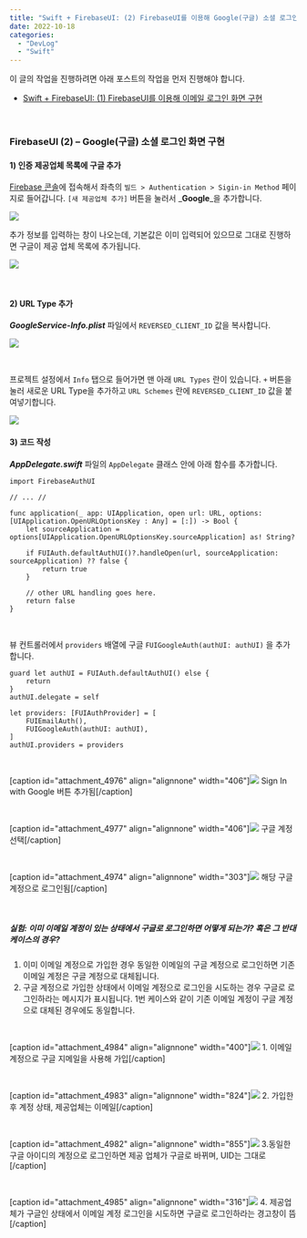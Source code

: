 ```yaml
---
title: "Swift + FirebaseUI: (2) FirebaseUI를 이용해 Google(구글) 소셜 로그인 화면 구현"
date: 2022-10-18
categories: 
  - "DevLog"
  - "Swift"
---
```


이 글의 작업을 진행하려면 아래 포스트의 작업을 먼저 진행해야 합니다.

- [Swift + FirebaseUI: (1) FirebaseUI를 이용해 이메일 로그인 화면 구현](http://yoonbumtae.com/?p=4957)

 

### **FirebaseUI (2) – Google(구글) 소셜 로그인 화면 구현**

#### **1) 인증 제공업체 목록에 구글 추가**

[Firebase 콘솔](https://console.firebase.google.com/)에 접속해서 좌측의 `빌드 > Authentication > Sigin-in Method` 페이지로 들어갑니다. `[새 제공업체 추가]` 버튼을 눌러서 _**Google**_을 추가합니다.

![](./assets/img/wp-content/uploads/2022/10/스크린샷-2022-10-18-오후-11.19.56.jpg)

추가 정보를 입력하는 창이 나오는데, 기본값은 이미 입력되어 있으므로 그대로 진행하면 구글이 제공 업체 목록에 추가됩니다.

![](./assets/img/wp-content/uploads/2022/10/스크린샷-2022-10-18-오후-11.39.47.jpg)

 

#### **2) URL Type 추가**

_**GoogleService-Info.plist**_ 파일에서 `REVERSED_CLIENT_ID` 값을 복사합니다.

![](./assets/img/wp-content/uploads/2022/10/스크린샷-2022-10-18-오후-11.24.22.jpg)

 

프로젝트 설정에서 `Info` 탭으로 들어가면 맨 아래 `URL Types` 란이 있습니다. `+` 버튼을 눌러 새로운 URL Type을 추가하고 `URL Schemes` 란에 `REVERSED_CLIENT_ID` 값을 붙여넣기합니다.

![](./assets/img/wp-content/uploads/2022/10/스크린샷-2022-10-18-오후-11.25.20.jpg)

#### **3) 코드 작성**

_**AppDelegate.swift**_ 파일의 `AppDelegate` 클래스 안에 아래 함수를 추가합니다.

```
import FirebaseAuthUI

// ... //

func application(_ app: UIApplication, open url: URL, options: [UIApplication.OpenURLOptionsKey : Any] = [:]) -> Bool {
    let sourceApplication = options[UIApplication.OpenURLOptionsKey.sourceApplication] as! String?
    
    if FUIAuth.defaultAuthUI()?.handleOpen(url, sourceApplication: sourceApplication) ?? false {
        return true
    }
    
    // other URL handling goes here.
    return false
}
```

 

뷰 컨트롤러에서 `providers` 배열에 구글 `FUIGoogleAuth(authUI: authUI)` 을 추가합니다.

```
guard let authUI = FUIAuth.defaultAuthUI() else {
    return
}
authUI.delegate = self

let providers: [FUIAuthProvider] = [
    FUIEmailAuth(),
    FUIGoogleAuth(authUI: authUI),
]
authUI.providers = providers
```

 

\[caption id="attachment\_4976" align="alignnone" width="406"\]![](./assets/img/wp-content/uploads/2022/10/스크린샷-2022-10-18-오후-11.47.27.jpg) Sign In with Google 버튼 추가됨\[/caption\]

 

\[caption id="attachment\_4977" align="alignnone" width="406"\]![](./assets/img/wp-content/uploads/2022/10/mosaic-스크린샷-2022-10-18-오후-11.47.44.jpg) 구글 계정 선택\[/caption\]

 

\[caption id="attachment\_4974" align="alignnone" width="303"\]![](./assets/img/wp-content/uploads/2022/10/스크린샷-2022-10-18-오후-11.47.53.jpg) 해당 구글 계정으로 로그인됨\[/caption\]

 

##### **실험: 이미 이메일 계정이 있는 상태에서 구글로 로그인하면 어떻게 되는가? 혹은 그 반대 케이스의 경우?**

1. 이미 이메일 계정으로 가입한 경우 동일한 이메일의 구글 계정으로 로그인하면 기존 이메일 계정은 구글 계정으로 대체됩니다.
2. 구글 계정으로 가입한 상태에서 이메일 계정으로 로그인을 시도하는 경우 구글로 로그인하라는 메시지가 표시됩니다. 1번 케이스와 같이 기존 이메일 계정이 구글 계정으로 대체된 경우에도 동일합니다.

 

\[caption id="attachment\_4984" align="alignnone" width="400"\]![](./assets/img/wp-content/uploads/2022/10/mosaiced-스크린샷-2022-10-18-오후-11.53.38.jpg) 1. 이메일 계정으로 구글 지메일을 사용해 가입\[/caption\]

 

\[caption id="attachment\_4983" align="alignnone" width="824"\]![](./assets/img/wp-content/uploads/2022/10/mosaiced-스크린샷-2022-10-18-오후-11.55.30.jpg) 2. 가입한 후 계정 상태, 제공업체는 이메일\[/caption\]

 

\[caption id="attachment\_4982" align="alignnone" width="855"\]![](./assets/img/wp-content/uploads/2022/10/mosaiced-스크린샷-2022-10-18-오후-11.56.05.jpg) 3.동일한 구글 아이디의 계정으로 로그인하면 제공 업체가 구글로 바뀌며, UID는 그대로\[/caption\]

 

\[caption id="attachment\_4985" align="alignnone" width="316"\]![](./assets/img/wp-content/uploads/2022/10/mosaiced-스크린샷-2022-10-18-오후-11.56.24.jpg) 4. 제공업체가 구글인 상태에서 이메일 계정 로그인을 시도하면 구글로 로그인하라는 경고창이 뜸\[/caption\]
